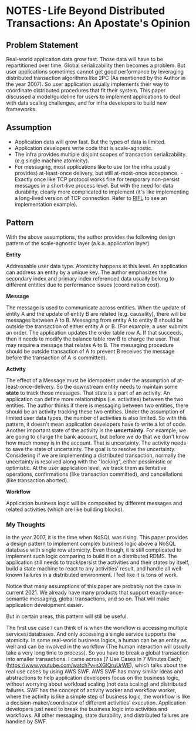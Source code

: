 # NOTES - Life Beyond Distributed Transactions: An Apostate's Opinion

## Problem Statement

Real-world application data grow fast. Those data will have to be repartitioned over time. Global serializability then becomes a problem. But user applications sometimes cannot get good performance by leveraging distributed transaction algorithms like 2PC (As mentioned by the Author in the year 2007).
So user application usually implements their way to coordinate distributed procedures that fit their system.
This paper discussed a model/guideline for users to implement applications to deal with data scaling challenges, and for infra developers to build new frameworks.

## Assumption

- Application data will grow fast. But the types of data is limited.
- Application developers write code that is scale-agnostic.
- The infra provides multiple disjoint scopes of transaction serializability. (e.g single machine atomicity).
- For messaging, most applications like to use (or the infra usually provides) at-least-once delivery, but still at-most-once acceptance.
 - Exactly once like TCP protocol works fine for temporary non-persist messages in a short-live process level. But with the need for data durability, clearly more complicated to implement (it's like implementing a long-lived version of TCP connection. Refer to [RIFL](https://web.stanford.edu/~ouster/cgi-bin/papers/rifl.pdf) to see an implementation example).

## Pattern

With the above assumptions, the author provides the following design pattern of the scale-agnostic layer (a.k.a. application layer).

**Entity**

Addressable user data type. Atomicity happens at this level. An application can address an entity by a unique key. The author emphasizes the secondary index and primary index referenced data usually belong to different entities due to performance issues (coordination cost).

**Message**

The message is used to communicate across entities. When the update of entity A and the update of entity B are related (e.g. causality), there will be messages between A to B.
Messaging from entity A to entity B should be outside the transaction of either entity A or B. (For example, a user submits an order. The application updates the order table row A.
If that succeeds, then it needs to modify the balance table row B to charge the user. That may require a message that relates A to B. The messaging procedure should be outside transaction of A to prevent B receives the message before the transaction of A is committed).

**Activity**

The effect of a Message must be idempotent under the assumption of at-least-once-delivery. So the downstream entity needs to maintain some **state** to track those messages. That state is a part of an activity. An application can define more relationships (i.e. activities) between the two entities.
The author thinks if there is messaging between two entities, there should be an activity tracking these two entities. Under the assumption of limited user data types, the number of activities is also limited. So with this pattern, it doesn't mean application developers have to write a lot of code.
Another important state of the activity is the **uncertainty**. For example, we are going to charge the bank account, but before we do that we don't know how much money is in the account. That is uncertainty. The activity needs to save the state of uncertainty. The goal is to resolve the uncertainty. Considering if we are implementing a distributed transaction, normally the uncertainty is resolved along with the "locking", either pessimistic or optimistic. At the user application level, we track them as tentative operations, confirmations (like transaction committed), and cancellations (like transaction aborted).

**Workflow**

Application business logic will be composited by different messages and related activities (which are like building blocks).

### My Thoughts

In the year 2007, it is the time when NoSQL was rising. This paper provides a design pattern to implement complex business logic above a NoSQL database with single row atomicity. Even though, it is still complicated to implement such logic comparing to build it on a distributed RDMS. The application still needs to track/persist the activities and their states by itself, build a state machine to react to any activities' result, and handle all well-known failures in a distributed environment. I feel like it is tons of work.

Notice that many assumptions of this paper are probably not the case in current 2021. We already have many products that support exactly-once-semantic messaging, global transactions, and so on. That will make application development easier.

But in certain areas, this pattern will still be useful.

The first use case I can think of is when the workflow is accessing multiple services/databases. And only accessing a single service supports the atomicity. In some real-world business logics, a human can be an entity as well and can be involved in the workflow (The human interaction will usually take a very long time to process). So you have to break a global transaction into smaller transactions. I came across [7 Use Cases in 7 Minutes Each] (https://www.youtube.com/watch?v=sXGlQruUrWE), which talks about the real use cases by using AWS SWF. AWS SWF has many similar ideas and abstractions to help application developers focus on the business logic, without worrying about workload scaling (not data scaling) and distributed failures. SWF has the concept of activity worker and workflow worker, where the activity is like a simple step of business logic, the workflow is like a decision-maker/coordinator of different activities' execution. Application developers just need to break the business logic into activities and workflows. All other messaging, state durability, and distributed failures are handled by SWF.
